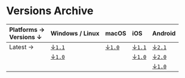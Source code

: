 # **Versions Archive**

| **Platforms** →<br>**Versions** ↓ | Windows / Linux           | macOS                  | iOS                  | Android                  |
| :-------------------------------- | :------------------------ | :--------------------- | :------------------- | :----------------------- |
| Latest →                          | [↓`1.1`][tdesktop-latest] | [↓`1.0`][macOS-latest] | [↓`1.1`][iOS-latest] | [↓`2.1`][Android-latest] |
|                                   | [↓`1.0`][tdesktop-1.0]    |                        | [↓`1.0`][iOS-v1.0]   | [↓`2.0`][Android-v2.0]   |
|                                   |                           |                        |                      | [↓`1.0`][Android-v1.0]   |

<!-- Telegram Desktop Versions (Windows / Linux) -->
[tdesktop-latest]: https://github.com/maximilionus/Telegram-Dark-Shell/releases/latest/download/DarkShell.tdesktop-theme (Windows/Linux Latest Release)
[tdesktop-1.0]: https://github.com/maximilionus/telegram-dark-shell/releases/download/build-190420202035/DarkShell.tdesktop-theme
<!-- Telegram macOS Versions -->
[macOS-latest]: https://github.com/maximilionus/Telegram-Dark-Shell/releases/latest/download/DarkShell.palette (macOS Latest Release)
<!-- Telegram iOS Versions -->
[iOS-latest]: https://github.com/maximilionus/Telegram-Dark-Shell/releases/latest/download/DarkShell.tgios-theme (iOS Latest Release)
[iOS-v1.0]: https://github.com/maximilionus/Telegram-Dark-Shell/releases/download/build-160420200147/DarkShell.tgios-theme (iOS 1.0 Release)
<!-- Telegram Android Versions -->
[Android-latest]: https://github.com/maximilionus/Telegram-Dark-Shell/releases/latest/download/DarkShell.attheme (Android Latest Release)
[Android-v1.0]: https://github.com/maximilionus/telegram-dark-shell/releases/download/build-190420202035/DarkShell.attheme (Android 1.0 Release)
[Android-v2.0]: https://github.com/maximilionus/telegram-dark-shell/releases/download/release-202201070602/DarkShell.attheme (Android 2.0 Release)
